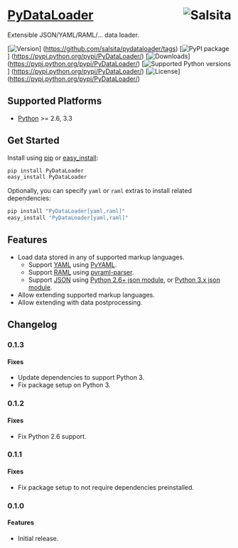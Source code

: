# [PyDataLoader](https://github.com/salsita/pydataloader) <a href='https://github.com/salsita'><img align='right' title='Salsita' src='https://www.google.com/a/cpanel/salsitasoft.com/images/logo.gif?alpha=1' /></a>

Extensible JSON/YAML/RAML/... data loader.

[![Version](https://badge.fury.io/gh/salsita%2Fpydataloader.svg)]
(https://github.com/salsita/pydataloader/tags)
[![PyPI package](https://badge.fury.io/py/PyDataLoader.svg)]
(https://pypi.python.org/pypi/PyDataLoader/)
[![Downloads](https://img.shields.io/pypi/dm/PyDataLoader.svg)]
(https://pypi.python.org/pypi/PyDataLoader/)
[![Supported Python versions](https://img.shields.io/pypi/pyversions/PyDataLoader.svg)]
(https://pypi.python.org/pypi/PyDataLoader/)
[![License](https://img.shields.io/pypi/l/PyDataLoader.svg)]
(https://pypi.python.org/pypi/PyDataLoader/)


## Supported Platforms

* [Python](http://www.python.org/) >= 2.6, 3.3


## Get Started

Install using [pip](https://pip.pypa.io/) or [easy_install](http://pythonhosted.org/setuptools/easy_install.html):
```bash
pip install PyDataLoader
easy_install PyDataLoader
```

Optionally, you can specify `yaml` or `raml` extras to install related dependencies:
```bash
pip install "PyDataLoader[yaml,raml]"
easy_install "PyDataLoader[yaml,raml]"
```

## Features

- Load data stored in any of supported markup languages.
  - Support [YAML](http://yaml.org/) using [PyYAML](http://pyyaml.org/wiki/PyYAML).
  - Support [RAML](http://raml.org/) using [pyraml-parser](https://github.com/an2deg/pyraml-parser).
  - Support [JSON](http://json.org/) using [Python 2.6+ json module](https://docs.python.org/2/library/json.html), or [Python 3.x json module](https://docs.python.org/3/library/json.html).
- Allow extending supported markup languages.
- Allow extending with data postprocessing.

## Changelog

### 0.1.3

#### Fixes

- Update dependencies to support Python 3.
- Fix package setup on Python 3.

### 0.1.2

#### Fixes

- Fix Python 2.6 support.

### 0.1.1

#### Fixes

- Fix package setup to not require dependencies preinstalled.

### 0.1.0

#### Features

- Initial release.
